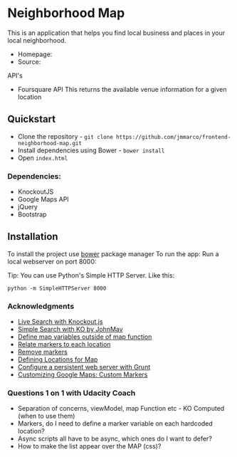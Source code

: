 # Neighborhood Map
This is an application that helps you find local business and places in your local neighborhood.

- Homepage:
- Source:


API's

- Foursquare API
This returns the available venue information for a given location

## Quickstart


- Clone the repository - `git clone https://github.com/jmmarco/frontend-neighborhood-map.git`
- Install dependencies using Bower - `bower install`
- Open `index.html`



### Dependencies:

 - KnockoutJS
 - Google Maps API
 - jQuery
 - Bootstrap



## Installation
To install the project use [bower](http://bower.io/) package manager
To run the app: Run a local webserver on port 8000:

Tip: You can use Python's Simple HTTP Server. Like this:
```
python -m SimpleHTTPServer 8000
```




### Acknowledgments

- [Live Search with Knockout.js](http://opensoul.org/2011/06/23/live-search-with-knockoutjs/)
- [Simple Search with KO by JohnMav](http://codepen.io/JohnMav/pen/OVEzWM/)
- [Define map variables outside of map function](https://discussions.udacity.com/t/getting-markers-to-display-on-google-maps/13736/4)
- [Relate markers to each location](https://discussions.udacity.com/t/i-cant-get-the-markers-to-change-based-on-the-search-query/15443/5)
- [Remove markers](https://developers.google.com/maps/documentation/javascript/examples/marker-remove)
- [Defining Locations for Map](https://discussions.udacity.com/t/defining-locations-for-map/33823/5)
- [Configure a persistent web server with Grunt](http://danburzo.ro/grunt/chapters/server/)
- [Customizing Google Maps: Custom Markers](https://developers.google.com/maps/tutorials/customizing/custom-markers#customize_marker_icons_for_different_markers)


### Questions 1 on 1 with Udacity Coach

- Separation of concerns, viewModel, map Function etc - KO Computed (when to use them)
- Markers, do I need to define a marker variable on each hardcoded location?
- Async scripts all have to be async, which ones do I want to defer?
- How to make the list appear over the MAP (css)?
